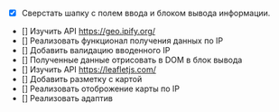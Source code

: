 - [x] Сверстать шапку с полем ввода и блоком вывода информации.
- [] Изучить API https://geo.ipify.org/ 
- [] Реализовать функционал получения данных по IP
- [] Добавить валидацию вводенного IP
- [] Полученные данные отрисовать в DOM в блок вывода
- [] Изучить API https://leafletjs.com/
- [] Добавить разметку с картой
- [] Реализовать отоброжение карты по IP
- [] Реализовать адаптив

